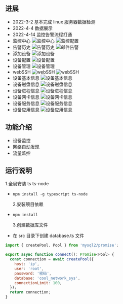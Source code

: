 ## 进展

- 2022-3-2 基本完成 linux 服务器数据检测
- 2022-4-4 数据展示
- 2022-4-14 监控告警流程打通
- 监控中心
 ![监控中心](https://gitee.com/zdde/cool-network-system/raw/master/src/assets/cool-20220417-01.png)
 ![监控配置](https://gitee.com/zdde/cool-network-system/raw/master/src/assets/cool-20220417-02.png)
- 告警历史
 ![告警历史](https://gitee.com/zdde/cool-network-system/raw/master/src/assets/cool-20220417-03.png)
 ![邮件告警](https://gitee.com/zdde/cool-network-system/raw/master/src/assets/cool-20220417-04.png)
- 添加设备
  ![添加设备](https://gitee.com/zdde/cool-network-system/raw/master/src/assets/cool-20220404-01.png)
- 设备配置
  ![设备配置](https://gitee.com/zdde/cool-network-system/raw/master/src/assets/cool-20220404-01.png)
- 设备管理
  ![设备管理](https://gitee.com/zdde/cool-network-system/raw/master/src/assets/cool-20220404-03.png)
- webSSH
  ![webSSH](https://gitee.com/zdde/cool-network-system/raw/master/src/assets/cool-20220404-04.png)
  ![webSSH](https://gitee.com/zdde/cool-network-system/raw/master/src/assets/cool-20220404-05.png)
- 设备基本信息
  ![设备基本信息](https://gitee.com/zdde/cool-network-system/raw/master/src/assets/cool-20220404-06.png)
- 设备磁盘信息
  ![设备磁盘信息](https://gitee.com/zdde/cool-network-system/raw/master/src/assets/cool-20220404-07.png)
- 设备进程信息
  ![设备进程信息](https://gitee.com/zdde/cool-network-system/raw/master/src/assets/cool-20220404-08.png)
- 设备网卡信息
  ![设备网卡信息](https://gitee.com/zdde/cool-network-system/raw/master/src/assets/cool-20220404-09.png)
- 设备服务信息
  ![设备服务信息](https://gitee.com/zdde/cool-network-system/raw/master/src/assets/cool-20220404-10.png)
- 设备应用信息
  ![设备应用信息](https://gitee.com/zdde/cool-network-system/raw/master/src/assets/cool-20220404-11.png)

## 功能介绍

- 设备监控
- 网络自动发现
- 流量监控

## 运行说明

1.全局安装 ts ts-node

- `npm install -g typescript ts-node`

  2.安装项目依赖

- `npm install`

  3.创建数据库文件

- 在 src 目录下创建 database.ts 文件

```javascript
import { createPool, Pool } from 'mysql2/promise';

export async function connect(): Promise<Pool> {
  const connection = await createPool({
    host: 'ip',
    user: 'root',
    password: '密码',
    database: 'cool_network_sys',
    connectionLimit: 100,
  });
  return connection;
}
```
